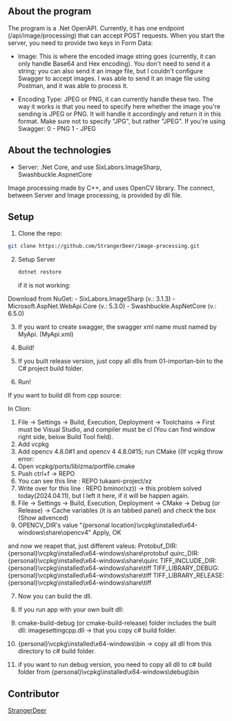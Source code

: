 ## About the program

The program is a .Net OpenAPI. Currently, it has one endpoint (/api/image/processing) that can accept POST requests.
When you start the server, you need to provide two keys in Form Data:

- Image: This is where the encoded image string goes (currently, it can only handle Base64 and Hex encoding). 
You don't need to send it a string; you can also send it an image file, but I couldn't configure Swagger to accept images. 
I was able to send it an image file using Postman, and it was able to process it.

- Encoding Type: JPEG or PNG, it can currently handle these two.
The way it works is that you need to specify here whether the image you're sending is JPEG or PNG.
It will handle it accordingly and return it in this format. Make sure not to specify "JPG", but rather "JPEG".
If you're using Swagger:
0 - PNG
1 - JPEG

## About the technologies

- Server: .Net Core, and use SixLabors.ImageSharp, Swashbuckle.AspnetCore

Image processing made by C++, and uses OpenCV library. The connect, between Server and Image processing, is provided by dll file.

## Setup

1. Clone the repo:
  ```sh
  git clone https://github.com/StrangerDeer/image-processing.git
```

2. Setup Server
   ```sh
   dotnet restore
   ```

   if it is not working:

  Download from NuGet:
    - SixLabors.ImageSharp (v.: 3.1.3)
    - Microsoft.AspNet.WebApi.Core (v.: 5.3.0)
    - Swashbuckle.AspNetCore (v.: 6.5.0)

3.  If you want to create swagger, the swagger xml name must named by MyApi. (MyApi.xml)
   
4. Build!
5. If you built release version, just copy all dlls from 01-importan-bin to the C# project build folder.
6.  Run!

If you want to build dll from cpp source:

In Clion:

1. File -> Settings -> Build, Execution, Deployment -> Toolchains -> First must be Visual Studio, and compiler must be cl (You can find window right side, below Build Tool field).
2. Add vcpkg
3. Add opencv 4.8.0#1 and opencv 4 4.8.0#15; run CMake
((If vcpkg throw error:
  1. Open vcpkg/ports/liblzma/portfile.cmake
  2. Push ctrl+f -> REPO
  3. You can see this line : REPO tukaani-project/xz
  4. Write over for this line : REPO bminor/xz)) -> this problem solved today(2024.04.11), but I left it here, if it will be happen again.
5. File -> Settings -> Build, Execution, Deployment -> CMake -> Debug (or Release) -> Cache variables (it is an tabbed panel) and check the box (Show advenced)
6.  OPENCV_DIR's value "{personal location}\vcpkg\installed\x64-windows\share\opencv4"
   Apply, OK

   and now we reapet that, just different valeus:
    Protobuf_DIR: {personal}\vcpkg\installed\x64-windows\share\protobuf
    quirc_DIR: {personal}\vcpkg\installed\x64-windows\share\quirc
    TIFF_INCLUDE_DIR:  {personal}\vcpkg\installed\x64-windows\share\tiff
    TIFF_LIBRARY_DEBUG:  {personal}\vcpkg\installed\x64-windows\share\tiff
    TIFF_LIBRARY_RELEASE:  {personal}\vcpkg\installed\x64-windows\share\tiff
   
7. Now you can build the dll.

8. If you run app with your own built dll:
  1. cmake-build-debug (or cmake-build-release) folder includes the built dll: imagesettingcpp.dll -> that you copy c# build folder.
  2. {personal}\vcpkg\installed\x64-windows\bin -> copy all dll from this directory to c# build folder.
  3. if you want to run debug version, you need to copy all dll to c# build folder from {personal}\vcpkg\installed\x64-windows\debug\bin

## Contributor

[StrangerDeer](https://github.com/StrangerDeer)
